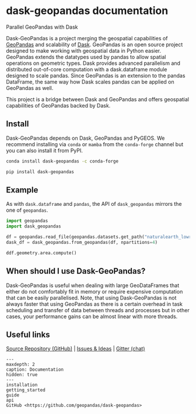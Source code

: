 # dask-geopandas documentation

Parallel GeoPandas with Dask

Dask-GeoPandas is a project merging the geospatial capabilities of [GeoPandas](https://geopandas.org)
and scalability of [Dask](https://dask.org). GeoPandas is an open source project designed to make working with geospatial data in Python easier. GeoPandas extends the datatypes used by pandas to allow spatial operations on geometric types.
Dask provides advanced parallelism and distributed out-of-core computation with a dask.dataframe module designed to scale
pandas. Since GeoPandas is an extension to the pandas DataFrame, the same way how Dask scales pandas can be applied on GeoPandas as well.

This project is a bridge between Dask and GeoPandas and offers geospatial capabilities of GeoPandas backed by Dask.

## Install

Dask-GeoPandas depends on Dask, GeoPandas and PyGEOS. We recommend installing via `conda` or `mamba` from
the `conda-forge` channel but you can also install it from PyPI.

```sh
conda install dask-geopandas -c conda-forge
```

```sh
pip install dask-geopandas
```

## Example

As with `dask.dataframe` and `pandas`, the API of `dask_geopandas` mirrors the one of `geopandas`.

```py
import geopandas
import dask_geopandas

df = geopandas.read_file(geopandas.datasets.get_path("naturalearth_lowres"))
dask_df = dask_geopandas.from_geopandas(df, npartitions=4)

ddf.geometry.area.compute()
```

## When should I use Dask-GeoPandas?

Dask-GeoPandas is useful when dealing with large GeoDataFrames that either do not comfortably fit in memory
or require expensive computation that can be easily parallelised. Note, that using Dask-GeoPandas
is not always faster that using GeoPandas as there is a certain overhead in task scheduling and
transfer of data between threads and processes but in other cases, your performance gains can
be almost linear with more threads.

## Useful links

[Source Repository (GitHub)](https://github.com/geopandas/dask-geopandas) | [Issues & Ideas](https://github.com/geopandas/dask-geopandas/issues) | [Gitter (chat)](https://gitter.im/geopandas/dask-geopandas)

```{toctree}
---
maxdepth: 2
caption: Documentation
hidden: true
---
installation
getting_started
guide
api
GitHub <https://github.com/geopandas/dask-geopandas>
```
